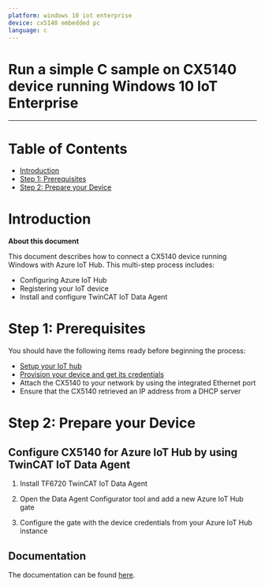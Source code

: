 ```yaml
---
platform: windows 10 iot enterprise
device: cx5140 embedded pc
language: c
---
```


Run a simple C sample on CX5140 device running Windows 10 IoT Enterprise
===
---

# Table of Contents

-   [Introduction](#Introduction)
-   [Step 1: Prerequisites](#Prerequisites)
-   [Step 2: Prepare your Device](#PrepareDevice)


<a name="Introduction"></a>
# Introduction

**About this document**

This document describes how to connect a CX5140 device running Windows with Azure IoT Hub. This multi-step process includes:

-   Configuring Azure IoT Hub
-   Registering your IoT device
-   Install and configure TwinCAT IoT Data Agent

<a name="Prerequisites"></a>
# Step 1: Prerequisites

You should have the following items ready before beginning the process:

- [Setup your IoT hub][lnk-setup-iot-hub]
- [Provision your device and get its credentials][lnk-manage-iot-hub]
- Attach the CX5140 to your network by using the integrated Ethernet port
- Ensure that the CX5140 retrieved an IP address from a DHCP server

<a name="PrepareDevice"></a>
# Step 2: Prepare your Device

## Configure CX5140 for Azure IoT Hub by using TwinCAT IoT Data Agent

1.  Install TF6720 TwinCAT IoT Data Agent

2.  Open the Data Agent Configurator tool and add a new Azure IoT Hub gate

3.  Configure the gate with the device credentials from your Azure IoT Hub instance

## Documentation

The documentation can be found [here](http://infosys.beckhoff.com).

[lnk-setup-iot-hub]: ../setup_iothub.md
[lnk-manage-iot-hub]: ../manage_iot_hub.md